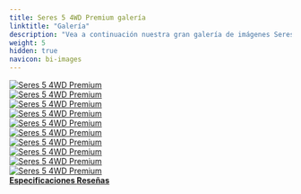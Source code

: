 ```yaml
---
title: Seres 5 4WD Premium galería
linktitle: "Galería"
description: "Vea a continuación nuestra gran galería de imágenes Seres 5 4WD Premium. Haga clic en las imágenes para ver las versiones de alta resolución."
weight: 5
hidden: true
navicon: bi-images
---
```

<!-- markdownlint-disable MD033 -->
<div class="row" id ="my-gallery">
	<div class="pswp-grid-item col-6 col-md-4">
		<a href="https://media.evkx.net/multimedia/models/seres/5/5_4wd_premium/exterior_1.jpg"
data-pswp-src="https://media.evkx.net/multimedia/models/seres/5/5_4wd_premium/exterior_1.jpg"
data-pswp-width="1920"
data-pswp-height="1012" 
target="_blank">
			<img src="https://media.evkx.net/multimedia/models/seres/5/5_4wd_premium/exterior_1_xst.jpg" alt="Seres 5 4WD Premium" class="img-fluid " />
		</a>
	</div>
	<div class="pswp-grid-item col-6 col-md-4">
		<a href="https://media.evkx.net/multimedia/models/seres/5/5_4wd_premium/exterior_2.jpg"
data-pswp-src="https://media.evkx.net/multimedia/models/seres/5/5_4wd_premium/exterior_2.jpg"
data-pswp-width="1920"
data-pswp-height="1012" 
target="_blank">
			<img src="https://media.evkx.net/multimedia/models/seres/5/5_4wd_premium/exterior_2_xst.jpg" alt="Seres 5 4WD Premium" class="img-fluid " />
		</a>
	</div>
	<div class="pswp-grid-item col-6 col-md-4">
		<a href="https://media.evkx.net/multimedia/models/seres/5/5_4wd_premium/exterior_3.jpg"
data-pswp-src="https://media.evkx.net/multimedia/models/seres/5/5_4wd_premium/exterior_3.jpg"
data-pswp-width="2048"
data-pswp-height="1366" 
target="_blank">
			<img src="https://media.evkx.net/multimedia/models/seres/5/5_4wd_premium/exterior_3_xst.jpg" alt="Seres 5 4WD Premium" class="img-fluid " />
		</a>
	</div>
	<div class="pswp-grid-item col-6 col-md-4">
		<a href="https://media.evkx.net/multimedia/models/seres/5/5_4wd_premium/exterior_4.jpg"
data-pswp-src="https://media.evkx.net/multimedia/models/seres/5/5_4wd_premium/exterior_4.jpg"
data-pswp-width="2048"
data-pswp-height="1366" 
target="_blank">
			<img src="https://media.evkx.net/multimedia/models/seres/5/5_4wd_premium/exterior_4_xst.jpg" alt="Seres 5 4WD Premium" class="img-fluid " />
		</a>
	</div>
	<div class="pswp-grid-item col-6 col-md-4">
		<a href="https://media.evkx.net/multimedia/models/seres/5/5_4wd_premium/exterior_5.jpg"
data-pswp-src="https://media.evkx.net/multimedia/models/seres/5/5_4wd_premium/exterior_5.jpg"
data-pswp-width="2048"
data-pswp-height="1366" 
target="_blank">
			<img src="https://media.evkx.net/multimedia/models/seres/5/5_4wd_premium/exterior_5_xst.jpg" alt="Seres 5 4WD Premium" class="img-fluid " />
		</a>
	</div>
	<div class="pswp-grid-item col-6 col-md-4">
		<a href="https://media.evkx.net/multimedia/models/seres/5/5_4wd_premium/frunk_1.jpg"
data-pswp-src="https://media.evkx.net/multimedia/models/seres/5/5_4wd_premium/frunk_1.jpg"
data-pswp-width="2016"
data-pswp-height="1512" 
target="_blank">
			<img src="https://media.evkx.net/multimedia/models/seres/5/5_4wd_premium/frunk_1_xst.jpg" alt="Seres 5 4WD Premium" class="img-fluid " />
		</a>
	</div>
	<div class="pswp-grid-item col-6 col-md-4">
		<a href="https://media.evkx.net/multimedia/models/seres/5/5_4wd_premium/interior_1.jpg"
data-pswp-src="https://media.evkx.net/multimedia/models/seres/5/5_4wd_premium/interior_1.jpg"
data-pswp-width="1580"
data-pswp-height="778" 
target="_blank">
			<img src="https://media.evkx.net/multimedia/models/seres/5/5_4wd_premium/interior_1_xst.jpg" alt="Seres 5 4WD Premium" class="img-fluid " />
		</a>
	</div>
	<div class="pswp-grid-item col-6 col-md-4">
		<a href="https://media.evkx.net/multimedia/models/seres/5/5_4wd_premium/main_1.jpg"
data-pswp-src="https://media.evkx.net/multimedia/models/seres/5/5_4wd_premium/main_1.jpg"
data-pswp-width="2560"
data-pswp-height="1707" 
target="_blank">
			<img src="https://media.evkx.net/multimedia/models/seres/5/5_4wd_premium/main_1_xst.jpg" alt="Seres 5 4WD Premium" class="img-fluid " />
		</a>
	</div>
	<div class="pswp-grid-item col-6 col-md-4">
		<a href="https://media.evkx.net/multimedia/models/seres/5/5_4wd_premium/screens_1.jpg"
data-pswp-src="https://media.evkx.net/multimedia/models/seres/5/5_4wd_premium/screens_1.jpg"
data-pswp-width="2560"
data-pswp-height="1707" 
target="_blank">
			<img src="https://media.evkx.net/multimedia/models/seres/5/5_4wd_premium/screens_1_xst.jpg" alt="Seres 5 4WD Premium" class="img-fluid " />
		</a>
	</div>
	<div class="pswp-grid-item col-6 col-md-4">
		<a href="https://media.evkx.net/multimedia/models/seres/5/5_4wd_premium/screens_2.jpg"
data-pswp-src="https://media.evkx.net/multimedia/models/seres/5/5_4wd_premium/screens_2.jpg"
data-pswp-width="2560"
data-pswp-height="1707" 
target="_blank">
			<img src="https://media.evkx.net/multimedia/models/seres/5/5_4wd_premium/screens_2_xst.jpg" alt="Seres 5 4WD Premium" class="img-fluid " />
		</a>
	</div>
</div>
<script type="module">
  import PhotoSwipeLightbox from '/js/photoswipe-lightbox.esm.js';
    const lightbox = new PhotoSwipeLightbox({
       gallery: '#my-gallery',
        children: 'a',
        pswpModule: () => import('/js/photoswipe.esm.js')
    });
lightbox.init();
</script>
<div class="mt-3 mb-3">
<a href="../specifications/" class="text-decoration-none text-black">
<strong><i class="bi-arrow-left"></i> Especificaciones </strong>
</a>
<a href="../reviews/" class="text-decoration-none text-black float-end">
<strong>Reseñas <i class="bi-arrow-right"></i></strong>
</a>
</div>
